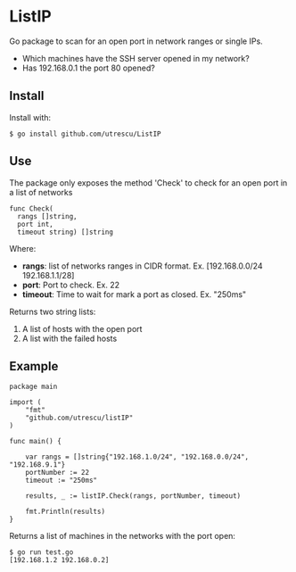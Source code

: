 ListIP
=====================
Go package to scan for an open port in network ranges or single IPs. 

* Which machines have the SSH server opened in my network?
* Has 192.168.0.1 the port 80 opened?

Install
---------------
Install with: 

    $ go install github.com/utrescu/ListIP

Use
-----------------
The package only exposes the method 'Check' to check for an open port in a list of networks

    func Check(
      rangs []string,
      port int,
      timeout string) []string

Where:

* **rangs**: list of networks ranges in CIDR format. Ex. [192.168.0.0/24 192.168.1.1/28]
* **port**: Port to check. Ex. 22
* **timeout**: Time to wait for mark a port as closed. Ex. "250ms"

Returns two string lists:

1. A list of hosts with the open port
2. A list with the failed hosts

Example
--------------

    package main

    import (
        "fmt"
        "github.com/utrescu/listIP"
    )

    func main() {

        var rangs = []string{"192.168.1.0/24", "192.168.0.0/24", "192.168.9.1"}
        portNumber := 22
        timeout := "250ms"

        results, _ := listIP.Check(rangs, portNumber, timeout)

        fmt.Println(results)
    }

Returns a list of machines in the networks with the port open:

    $ go run test.go
    [192.168.1.2 192.168.0.2]
